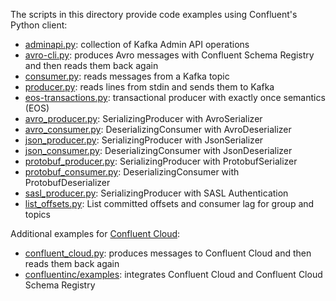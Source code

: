 The scripts in this directory provide code examples using Confluent's Python client:

* [adminapi.py](adminapi.py): collection of Kafka Admin API operations
* [avro-cli.py](avro-cli.py): produces Avro messages with Confluent Schema Registry and then reads them back again
* [consumer.py](consumer.py): reads messages from a Kafka topic
* [producer.py](producer.py): reads lines from stdin and sends them to Kafka
* [eos-transactions.py](eos-transactions.py): transactional producer with exactly once semantics (EOS)
* [avro_producer.py](avro_producer.py): SerializingProducer with AvroSerializer
* [avro_consumer.py](avro_consumer.py): DeserializingConsumer with AvroDeserializer
* [json_producer.py](json_producer.py): SerializingProducer with JsonSerializer
* [json_consumer.py](json_consumer.py): DeserializingConsumer with JsonDeserializer
* [protobuf_producer.py](protobuf_producer.py): SerializingProducer with ProtobufSerializer
* [protobuf_consumer.py](protobuf_consumer.py): DeserializingConsumer with ProtobufDeserializer
* [sasl_producer.py](sasl_producer.py): SerializingProducer with SASL Authentication
* [list_offsets.py](list_offsets.py): List committed offsets and consumer lag for group and topics

Additional examples for [Confluent Cloud](https://www.confluent.io/confluent-cloud/):

* [confluent_cloud.py](confluent_cloud.py): produces messages to Confluent Cloud and then reads them back again
* [confluentinc/examples](https://github.com/confluentinc/examples/tree/master/clients/cloud/python): integrates Confluent Cloud and Confluent Cloud Schema Registry
